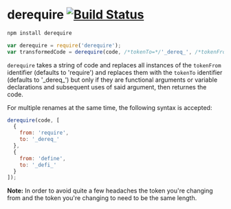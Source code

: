 derequire [![Build Status](https://travis-ci.org/calvinmetcalf/derequire.svg)](https://travis-ci.org/calvinmetcalf/derequire)
====

```bash
npm install derequire
```

```javascript
var derequire = require('derequire');
var transformedCode = derequire(code, /*tokenTo=*/'_dereq_', /*tokenFrom=*/'require');
```

`derequire` takes a string of code and replaces all instances of the `tokenFrom` identifier (defaults to 'require') and replaces them with the `tokenTo` identifier (defaults to '\_dereq\_') but only if they are functional arguments or variable declarations and subsequent uses of said argument, then returnes the code.

For multiple renames at the same time, the following syntax is accepted:

```js
derequire(code, [
  {
    from: 'require',
    to: '_dereq_'
  },
  {
    from: 'define',
    to: '_defi_'
  }
]);
```

__Note:__ In order to avoid quite a few headaches the token you're changing from and the token you're changing to need to be the same length.
